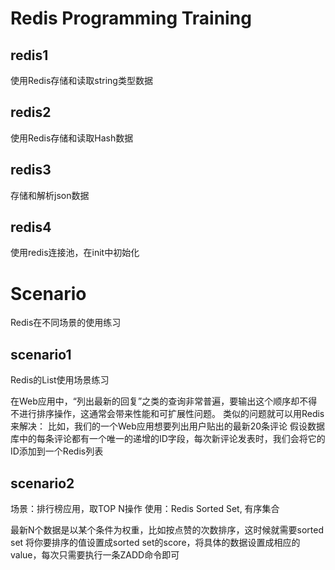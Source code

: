 
# Redis Programming Training

## redis1
使用Redis存储和读取string类型数据


## redis2
使用Redis存储和读取Hash数据


## redis3

存储和解析json数据

## redis4

使用redis连接池，在init中初始化


# Scenario
Redis在不同场景的使用练习

## scenario1

Redis的List使用场景练习

在Web应用中，“列出最新的回复”之类的查询非常普遍，要输出这个顺序却不得不进行排序操作，这通常会带来性能和可扩展性问题。
类似的问题就可以用Redis来解决：
比如，我们的一个Web应用想要列出用户贴出的最新20条评论
假设数据库中的每条评论都有一个唯一的递增的ID字段，每次新评论发表时，我们会将它的ID添加到一个Redis列表


## scenario2

场景：排行榜应用，取TOP N操作
使用：Redis Sorted Set, 有序集合


最新N个数据是以某个条件为权重，比如按点赞的次数排序，这时候就需要sorted set
将你要排序的值设置成sorted set的score，将具体的数据设置成相应的value，每次只需要执行一条ZADD命令即可



